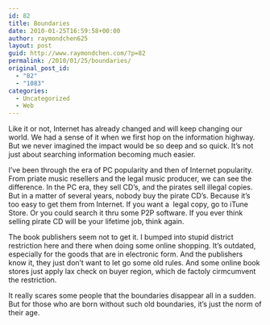 ```yaml
---
id: 82
title: Boundaries
date: 2010-01-25T16:59:58+00:00
author: raymondchen625
layout: post
guid: http://www.raymondchen.com/?p=82
permalink: /2010/01/25/boundaries/
original_post_id:
  - "82"
  - "1083"
categories:
  - Uncategorized
  - Web
---
```

Like it or not, Internet has already changed and will keep changing our world. We had a sense of it when we first hop on the information highway. But we never imagined the impact would be so deep and so quick. It&#8217;s not just about searching information becoming much easier.

I&#8217;ve been through the era of PC popularity and then of Internet popularity. From priate music resellers and the legal music producer, we can see the difference. In the PC era, they sell CD&#8217;s, and the pirates sell illegal copies. But in a matter of several years, nobody buy the pirate CD&#8217;s. Because it&#8217;s too easy to get them from Internet. If you want a  legal copy, go to iTune Store. Or you could search it thru some P2P software. If you ever think selling pirate CD will be your lifetime job, think again.

The book publishers seem not to get it. I bumped into stupid district restriction here and there when doing some online shopping. It&#8217;s outdated, especially for the goods that are in electronic form. And the publishers know it, they just don&#8217;t want to let go some old rules. And some online book stores just apply lax check on buyer region, which de factoly cirmcumvent the restriction.

It really scares some people that the boundaries disappear all in a sudden. But for those who are born without such old boundaries, it&#8217;s just the norm of their age.
